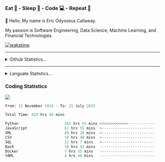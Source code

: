 <h3>Eat 🍴 - Sleep 🛌 - Code 💻 - Repeat 🔁</h3>

👋 Hello, My name is Eric Odysseus Callaway.

My passion is Software Engineering, Data Science, Machine Learning, and Financial Technologies.

[![wakatime](https://wakatime.com/badge/user/6717695f-6a13-47e3-aa16-c813e12c0985.svg)](https://wakatime.com/@6717695f-6a13-47e3-aa16-c813e12c0985)
<hr>
<details>
  <summary>
    Github Statistics...
  </summary>
    <p align="center">
      <img src="https://github-readme-stats.vercel.app/api?username=EricCallaway&show_icons=true"/>
    </p>
</details>
</hr>

<hr>
<details>
  <summary>
    Languate Statistics...
  </summary>
    <p align="center">
      <img src="https://wakatime.com/share/@Odysseus/6fc7c863-6fba-4e57-a6af-ed1f2fa8d560.svg"/>
    </p>
</details>
</hr>


<h3>Coding Statistics</h3>
<img src="https://wakatime.com/share/@Odysseus/5e02c832-9cc5-49a3-8f4c-bd2647d78fca.svg"/>
<!--START_SECTION:waka-->

```python
From: 22 November 2024 - To: 25 July 2025

Total Time: 829 hrs 44 mins

Python                     581 hrs 55 mins >>>>>>>>>>>>>------------   52.71 %
JavaScript                 61 hrs 55 mins  >------------------------   05.61 %
XML                        49 hrs 18 mins  >------------------------   04.47 %
CSV                        34 hrs 40 mins  >------------------------   03.14 %
SQL                        22 hrs 7 mins   >------------------------   02.00 %
Bash                       10 hrs 43 mins  -------------------------   00.97 %
Docker                     7 hrs 35 mins   -------------------------   00.69 %
YAML                       4 hrs 48 mins   -------------------------   00.43 %
```

<!--END_SECTION:waka-->

